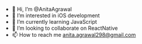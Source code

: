 - 👋 Hi, I’m @AnitaAgrawal
- 👀 I’m interested in iOS development
- 🌱 I’m currently learning JavaScript
- 💞️ I’m looking to collaborate on ReactNative 
- 📫 How to reach me anita.agrawal298@gmail.com

<!---
AnitaAgrawal/AnitaAgrawal is a ✨ special ✨ repository because its `README.md` (this file) appears on your GitHub profile.
You can click the Preview link to take a look at your changes.
--->
